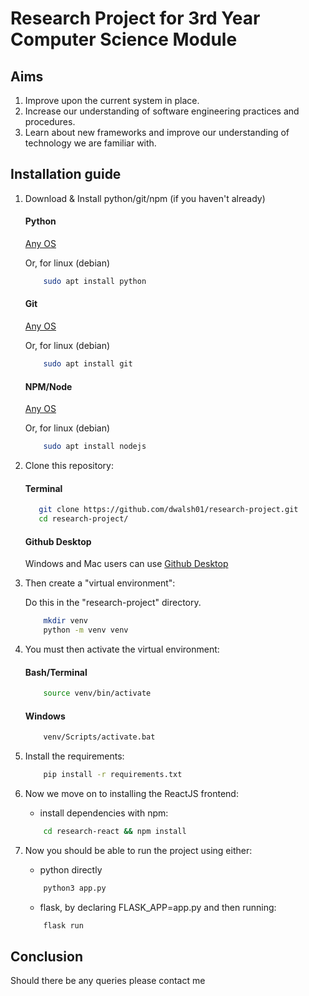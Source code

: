 # Research Project for 3rd Year Computer Science Module

## Aims

1. Improve upon the current system in place.
2. Increase our understanding of software engineering practices and procedures.
3. Learn about new frameworks and improve our understanding of technology we are familiar with.

## Installation guide

1. Download & Install python/git/npm (if you haven't already)

    #### Python

    [Any OS](https://www.python.org/downloads/ "Python")

    Or, for linux (debian)

    ```bash
        sudo apt install python
    ```

    #### Git

    [Any OS](https://git-scm.com/downloads "Git")

    Or, for linux (debian)

    ```bash
        sudo apt install git
    ```

    #### NPM/Node

    [Any OS](https://nodejs.org/en/download/ "NPM")

    Or, for linux (debian)

    ```bash
        sudo apt install nodejs
    ```

2. Clone this repository:

    #### Terminal 

    ```bash
       git clone https://github.com/dwalsh01/research-project.git
       cd research-project/
    ```

    #### Github Desktop

    Windows and Mac users can use [Github Desktop](https://desktop.github.com/ "Github Desktop")

3. Then create a "virtual environment":

    Do this in the "research-project" directory.

   ```bash
       mkdir venv 
       python -m venv venv
   ```

4. You must then activate the virtual environment:

    #### Bash/Terminal

    ```bash
        source venv/bin/activate
    ```

    #### Windows

    ```bash
        venv/Scripts/activate.bat
    ```

5. Install the requirements:

   ```bash
       pip install -r requirements.txt
   ```

6. Now we move on to installing the ReactJS frontend:

   - install dependencies with npm:

   ```bash
       cd research-react && npm install
   ```

7. Now you should be able to run the project using either:
   - python directly
   ```bash
       python3 app.py
   ```
   - flask, by declaring FLASK_APP=app.py and then running:
   ```bash
       flask run
   ```

## Conclusion

Should there be any queries please contact me
